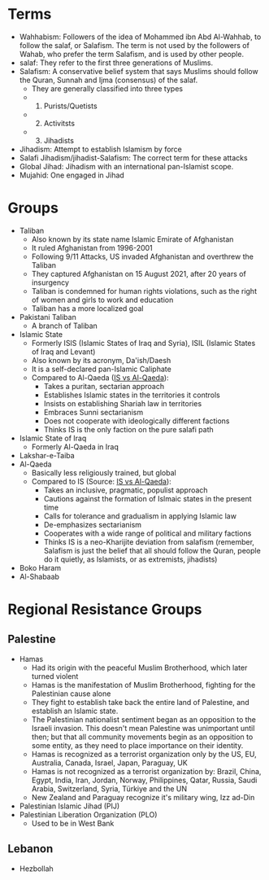 # Terms
- Wahhabism: Followers of the idea of Mohammed ibn Abd Al-Wahhab, to follow the salaf, or Salafism. The term is not used by the followers of Wahab, who prefer the term Salafism, and is used by other people. 
- salaf: They refer to the first three generations of Muslims.
- Salafism: A conservative belief system that says Muslims should follow the Quran, Sunnah and Ijma (consensus) of the salaf.
	- They are generally classified into three types
	- 1. Purists/Quetists
	- 2. Activitsts
	- 3. Jihadists
- Jihadism: Attempt to establish Islamism by force
- Salafi Jihadism/jihadist-Salafism: The correct term for these attacks
- Global Jihad: Jihadism with an international pan-Islamist scope.
- Mujahid: One engaged in Jihad
# Groups
- Taliban
	- Also known by its state name Islamic Emirate of Afghanistan
	- It ruled Afghanistan from 1996-2001
	- Following 9/11 Attacks, US invaded Afghanistan and overthrew the Taliban
	- They captured Afghanistan on 15 August 2021, after 20 years of insurgency
	- Taliban is condemned for human rights violations, such as the right of women and girls to work and education
	- Taliban has a more localized goal
- Pakistani Taliban
	- A branch of Taliban
- Islamic State
	- Formerly ISIS (Islamic States of Iraq and Syria), ISIL (Islamic States of Iraq and Levant)
	- Also known by its acronym, Da'ish/Daesh
	- It is a self-declared pan-Islamic Caliphate
	- Compared to Al-Qaeda ([IS vs Al-Qaeda](https://ctc.westpoint.edu/the-crisis-within-jihadism-the-islamic-states-puritanism-vs-al-qaidas-populism/)):
		- Takes a puritan, sectarian approach
		- Establishes Islamic states in the territories it controls
		- Insists on establishing Shariah law in territories
		- Embraces Sunni sectarianism
		- Does not cooperate with ideologically different factions
		- Thinks IS is the only faction on the pure salafi path
- Islamic State of Iraq
	- Formerly Al-Qaeda in Iraq
- Lakshar-e-Taiba
- Al-Qaeda
	- Basically less religiously trained, but global
	- Compared to IS (Source: [IS vs Al-Qaeda](https://ctc.westpoint.edu/the-crisis-within-jihadism-the-islamic-states-puritanism-vs-al-qaidas-populism/)):
		- Takes an inclusive, pragmatic, populist approach
		- Cautions against the formation of Islmaic states in the present time
		- Calls for tolerance and gradualism in applying Islamic law
		- De-emphasizes sectarianism
		- Cooperates with a wide range of political and military factions
		- Thinks IS is a neo-Kharijite deviation from salafism (remember, Salafism is just the belief that all should follow the Quran, people do it quietly, as Islamists, or as extremists, jihadists)
- Boko Haram
- Al-Shabaab
# Regional Resistance Groups
## Palestine
- Hamas
	- Had its origin with the peaceful Muslim Brotherhood, which later turned violent
	- Hamas is the manifestation of Muslim Brotherhood, fighting for the Palestinian cause alone
	- They fight to establish take back the entire land of Palestine, and establish an Islamic state.
	- The Palestinian nationalist sentiment began as an opposition to the Israeli invasion. This doesn't mean Palestine was unimportant until then; but that all community movements begin as an opposition to some entity, as they need to place importance on their identity.
	- Hamas is recognized as a terrorist organization only by the US, EU, Australia, Canada, Israel, Japan, Paraguay, UK
	- Hamas is not recognized as a terrorist organization by: Brazil, China, Egypt, India, Iran, Jordan, Norway, Philippines, Qatar, Russia, Saudi Arabia, Switzerland, Syria, Türkiye and the UN
	- New Zealand and Paraguay recognize it's military wing, Izz ad-Din
- Palestinian Islamic Jihad (PIJ)
- Palestinian Liberation Organization (PLO)
	- Used to be in West Bank
## Lebanon
- Hezbollah